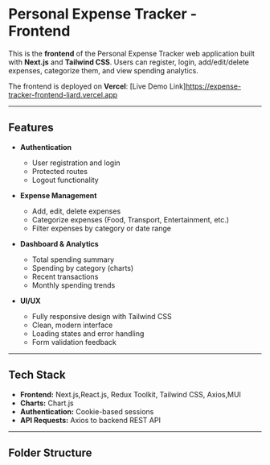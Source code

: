 # Personal Expense Tracker - Frontend

This is the **frontend** of the Personal Expense Tracker web application built with **Next.js** and **Tailwind CSS**. Users can register, login, add/edit/delete expenses, categorize them, and view spending analytics.

The frontend is deployed on **Vercel**: [Live Demo Link]https://expense-tracker-frontend-liard.vercel.app

---

## Features

- **Authentication**
  - User registration and login
  - Protected routes
  - Logout functionality

- **Expense Management**
  - Add, edit, delete expenses
  - Categorize expenses (Food, Transport, Entertainment, etc.)
  - Filter expenses by category or date range

- **Dashboard & Analytics**
  - Total spending summary
  - Spending by category (charts)
  - Recent transactions
  - Monthly spending trends

- **UI/UX**
  - Fully responsive design with Tailwind CSS
  - Clean, modern interface
  - Loading states and error handling
  - Form validation feedback

---

## Tech Stack

- **Frontend:** Next.js,React.js, Redux Toolkit, Tailwind CSS, Axios,MUI
- **Charts:** Chart.js  
- **Authentication:** Cookie-based sessions  
- **API Requests:** Axios to backend REST API  

---

## Folder Structure

